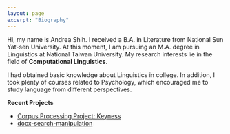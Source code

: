 ```yaml
---
layout: page
excerpt: "Biography"
---
```


<p>Hi, my name is Andrea Shih. I received a B.A. in Literature from National Sun Yat-sen University. At this moment, I am pursuing an M.A. degree in Linguistics at National Taiwan University. My research interests lie in the field of <strong>Computational Linguistics</strong>.</p>

<p>I had obtained basic knowledge about Linguistics in college. In addition, I took plenty of courses related to Psychology, which encouraged me to study language from different perspectives. </p>

**Recent Projects**
- <a href="https://github.com/lopentu/Hands-on_Corpus_Linguistics/blob/main/hocor2020/notebook/session-5.2.ipynb"><u>Corpus Processing Project: Keyness</u></a>
- <a href="https://github.com/andreashih/docx-search-manipulation"><u>docx-search-manipulation</u></a>